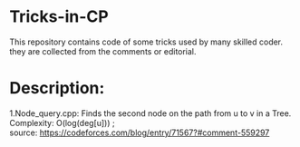 # Tricks-in-CP
This repository contains code of some tricks used by many skilled coder. they are collected from the comments or editorial.

# Description: <br>
1.Node_query.cpp: Finds the second node on the path from u to v in a Tree. <br>
Complexity: O(log(deg[u])) ; <br>
source: https://codeforces.com/blog/entry/71567?#comment-559297 <br>
